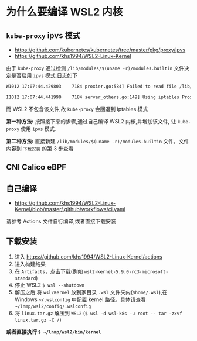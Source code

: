 # 为什么要编译 WSL2 内核

## `kube-proxy` ipvs 模式

* https://github.com/kubernetes/kubernetes/tree/master/pkg/proxy/ipvs
* https://github.com/khs1994/WSL2-Linux-Kernel

由于 `kube-proxy` 通过检测 `/lib/modules/$(uname -r)/modules.builtin` 文件决定是否启用 `ipvs` 模式.日志如下

```bash
W1012 17:07:44.429803    7184 proxier.go:584] Failed to read file /lib/modules/4.19.72-microsoft-standard/modules.builtin with error open /lib/modules/4.19.72-microsoft-standard/modules.builtin: no such file or directory. You can ignore this message when kube-proxy is running inside container without mounting /lib/modules

I1012 17:07:44.441990    7184 server_others.go:149] Using iptables Proxier.
```

而 WSL2 不包含该文件,故 `kube-proxy` 会回退到 iptables 模式

**第一种方法:** 按照接下来的步骤,通过自己编译 WSL2 内核,并增加该文件, 让 `kube-proxy` 使用 `ipvs` 模式.

**第二种方法:** 直接新建 `/lib/modules/$(uname -r)/modules.builtin` 文件，文件内容到 `下载安装` 的第 3 步查看

## CNI Calico eBPF

## 自己编译

* https://github.com/khs1994/WSL2-Linux-Kernel/blob/master/.github/workflows/ci.yaml

请参考 Actions 文件自行编译,或者直接下载安装

## 下载安装

1. 进入 https://github.com/khs1994/WSL2-Linux-Kernel/actions
2. 进入构建结果
3. 在 `Artifacts`，点击下载(例如 `wsl2-kernel-5.9.0-rc3-microsoft-standard`)
4. 停止 WSL2 `$ wsl --shutdown`
5. 解压之后,将 `wsl2Kernel` 放到家目录 `.wsl` 文件夹内(`$home/.wsl`),在 Windows `~/.wslconfig` 中配置 kernel 路径。具体请查看 `~/lnmp/wsl2/config/.wslconfig`
6. 将 `linux.tar.gz` 解压到 `WSL2` (`$ wsl -d wsl-k8s -u root -- tar -zxvf linux.tar.gz -C /`)

**或者直接执行 `$ ~/lnmp/wsl2/bin/kernel`**
